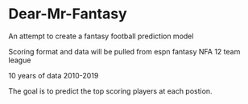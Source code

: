 # Dear-Mr-Fantasy
An attempt to create a fantasy football prediction model

Scoring format and data will be pulled from espn fantasy NFA 12 team league 

10 years of data   2010-2019

The goal is to predict the top scoring players at each postion.

